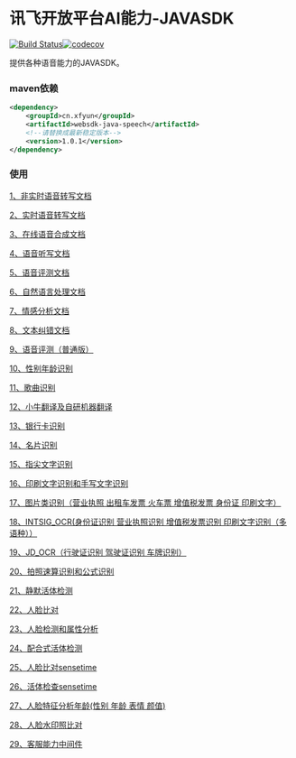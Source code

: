 # 讯飞开放平台AI能力-JAVASDK

[![Build Status](https://www.travis-ci.com/iFLYTEK-OP/websdk-java.svg?branch=feature-ci)](https://www.travis-ci.com/iFLYTEK-OP/websdk-java)[![codecov](https://codecov.io/gh/iFLYTEK-OP/websdk-java/branch/feature-ci/graph/badge.svg?token=KQRe0Igv9b)](https://codecov.io/gh/iFLYTEK-OP/websdk-java)

提供各种语音能力的JAVASDK。

### maven依赖
```xml
<dependency>
    <groupId>cn.xfyun</groupId>
    <artifactId>websdk-java-speech</artifactId>
    <!--请替换成最新稳定版本-->
    <version>1.0.1</version>
</dependency>
```

### 使用

[1、非实时语音转写文档](https://github.com/iFLYTEK-OP/websdk-java-speech/blob/master/LFASR.md)

[2、实时语音转写文档](https://github.com/iFLYTEK-OP/websdk-java-speech/blob/master/RTASR.md)

[3、在线语音合成文档](https://github.com/iFLYTEK-OP/websdk-java-speech/blob/master/TTS.md)

[4、语音听写文档](https://github.com/iFLYTEK-OP/websdk-java-speech/blob/master/IAT.md)

[5、语音评测文档](https://github.com/iFLYTEK-OP/websdk-java-speech/blob/master/ISE.md)

[6、自然语言处理文档](https://github.com/iFLYTEK-OP/websdk-java/blob/master/nlp/LTP.md)

[7、情感分析文档](https://github.com/iFLYTEK-OP/websdk-java-speech/blob/master/nlp/SA.md)

[8、文本纠错文档](https://github.com/iFLYTEK-OP/websdk-java-speech/blob/master/nlp/TEXT_CHECK.md)

[9、语音评测（普通版）](https://github.com/iFLYTEK-OP/websdk-java-speech/blob/master/ISE_HTTP.md)

[10、性别年龄识别](https://github.com/iFLYTEK-OP/websdk-java-speech/blob/master/IGR.md)

[11、歌曲识别](https://github.com/iFLYTEK-OP/websdk-java-speech/blob/master/QBH.md)

[12、小牛翻译及自研机器翻译](https://github.com/iFLYTEK-OP/websdk-java/blob/master/nlp/TRANSLATE.md)

[13、银行卡识别](https://github.com/iFLYTEK-OP/websdk-java/blob/master/ocr/BANK_CARD.md)

[14、名片识别](https://github.com/iFLYTEK-OP/websdk-java/blob/master/ocr/BUSINESS_CARD.md)

[15、指尖文字识别](https://github.com/iFLYTEK-OP/websdk-java/blob/master/ocr/FINGER_OCR.md)

[16、印刷文字识别和手写文字识别](https://github.com/iFLYTEK-OP/websdk-java/blob/master/ocr/GENERAL_WORDS.md)

[17、图片类识别（营业执照 出租车发票 火车票 增值税发票 身份证 印刷文字）](https://github.com/iFLYTEK-OP/websdk-java/blob/master/ocr/IMAGE_WORD.md)

[18、INTSIG_OCR(身份证识别 营业执照识别 增值税发票识别 印刷文字识别（多语种））](https://github.com/iFLYTEK-OP/websdk-java/blob/master/ocr/INTSIG_OCR.md)

[19、JD_OCR（行驶证识别 驾驶证识别  车牌识别）](https://github.com/iFLYTEK-OP/websdk-java/blob/master/ocr/JD_OCR.md)

[20、拍照速算识别和公式识别](https://github.com/iFLYTEK-OP/websdk-java/blob/master/ocr/ITR.md)

[21、静默活体检测](https://github.com/iFLYTEK-OP/websdk-java/blob/master/face/ANTI_SPOOF.md)

[22、人脸比对](https://github.com/iFLYTEK-OP/websdk-java/blob/master/face/FACE_COMPARE.md)

[23、人脸检测和属性分析](https://github.com/iFLYTEK-OP/websdk-java/blob/master/face/FACE_DETECT.md)

[24、配合式活体检测](https://github.com/iFLYTEK-OP/websdk-java/blob/master/face/FACE_STATUS.md)

[25、人脸比对sensetime](https://github.com/iFLYTEK-OP/websdk-java/blob/master/face/FACE_VER.md)

[26、活体检查sensetime](https://github.com/iFLYTEK-OP/websdk-java/blob/master/face/SILENT_DETECTION.md)

[27、人脸特征分析年龄(性别 年龄 表情 颜值)](https://github.com/iFLYTEK-OP/websdk-java/blob/master/face/TUP_API.md)

[28、人脸水印照比对](https://github.com/iFLYTEK-OP/websdk-java/blob/master/face/WATER_MARK.md)

[29、客服能力中间件](https://github.com/iFLYTEK-OP/websdk-java/blob/master/TELROBOT.md)
